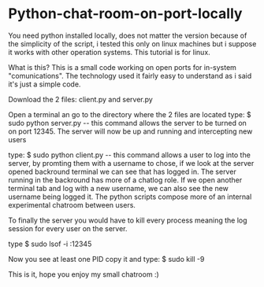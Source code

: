 # Python-chat-room-on-port-locally
You need python installed locally, does not matter the version because of the simplicity of the script, i tested this only on linux machines but i suppose it works with other operation systems. This tutorial is for linux. 

What is this? This is a small code working on open ports for in-system "comunications". The technology used it fairly easy to understand as i said it's just a simple code. 

Download the 2 files: client.py and server.py

Open a terminal an go to the directory where the 2 files are located
type: $ sudo python server.py  -- this command allows the server to be turned on on port 12345. The server will now be up and running and intercepting new users

type: $ sudo python client.py  -- this command allows a user to log into the server, by promting them with a username to chose, if we look at the server opened backround terminal we can see that <user> has logged in. The server running in the backround has more of a chatlog role. If we open another terminal tab and log with a new username, we can also see the new username being logged it. The python scripts compose more of an internal experimental chatroom between users. 

To finally the server you would have to kill every process meaning the log session for every user on the server. 

type $ sudo lsof -i :12345 

Now you see at least one PID copy it and 
type: $ sudo kill -9 <PID> 

This is it, hope you enjoy my small chatroom :)
